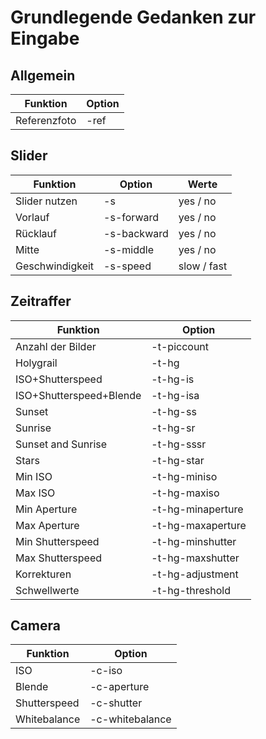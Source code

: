 # Grundlegende Gedanken zur Eingabe

## Allgemein
Funktion | Option
---------|--------
Referenzfoto | -ref

## Slider
Funktion | Option | Werte
---------|--------|------
Slider nutzen | -s | yes / no
Vorlauf | -s-forward | yes / no
Rücklauf | -s-backward | yes / no
Mitte | -s-middle | yes / no
Geschwindigkeit | -s-speed | slow / fast

## Zeitraffer
Funktion | Option
---------|--------
Anzahl der Bilder | -t-piccount
Holygrail | -t-hg
ISO+Shutterspeed | -t-hg-is
ISO+Shutterspeed+Blende | -t-hg-isa
Sunset | -t-hg-ss
Sunrise | -t-hg-sr
Sunset and Sunrise | -t-hg-sssr
Stars | -t-hg-star
Min ISO | -t-hg-miniso
Max ISO | -t-hg-maxiso
Min Aperture | -t-hg-minaperture
Max Aperture | -t-hg-maxaperture
Min Shutterspeed | -t-hg-minshutter
Max Shutterspeed | -t-hg-maxshutter
Korrekturen | -t-hg-adjustment
Schwellwerte | -t-hg-threshold

## Camera
Funktion | Option
---------|-------
ISO | -c-iso
Blende | -c-aperture
Shutterspeed | -c-shutter
Whitebalance | -c-whitebalance
